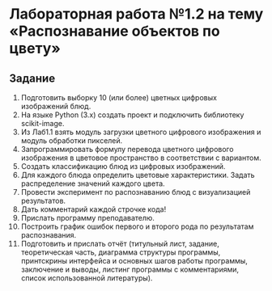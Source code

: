 # Лабораторная работа №1.2 на тему «Распознавание объектов по цвету»

## Задание
1. Подготовить выборку 10 (или более) цветных цифровых изображений блюд.
2. На языке Python (3.х) создать проект и подключить библиотеку scikit-image.
3. Из Лаб1.1 взять модуль загрузки цветного цифрового изображения и модуль обработки пикселей.
4. Запрограммировать формулу перевода цветного цифрового изображения в цветовое пространство в соответствии с вариантом.
5. Создать классификацию блюд из цифровых изображений.
6. Для каждого блюда определить цветовые характеристики. Задать распределение значений каждого цвета.
7. Провести эксперимент по распознаванию блюд с визуализацией результатов.
8. Дать комментарий каждой строчке кода!
9. Прислать программу преподавателю.
10. Построить график ошибок первого и второго рода по результатам распознавания.
11. Подготовить и прислать отчёт (титульный лист, задание, теоретическая часть, диаграмма структуры программы,
принтскрины интерфейса и основных шагов работы программы, заключение и выводы, листинг программы с комментариями, список
использованной литературы).
